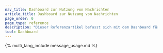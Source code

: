 ```yaml
---
nav_title: Dashboard zur Nutzung von Nachrichten
article_title: Dashboard zur Nutzung von Nachrichten
page_order: 0
page_type: reference
description: "Dieser Referenzartikel befasst sich mit dem Dashboard für die Nachrichtennutzung, über das Sie per Selbstbedienung Einblicke in die Nutzung Ihres SMS- und WhatsApp-Guthabens erhalten können."
tool: Dashboard
---
```


{% multi_lang_include message_usage.md %}
